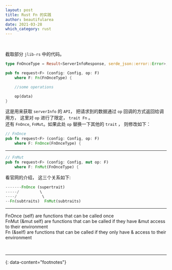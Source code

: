 ```yaml
---
layout: post
title: Rust Fn 的实践
author: beautifularea
date: 2021-03-28
which_category: rust
---
```


<br>

截取部分 `jlib-rs` 中的代码。  
```rust
type FnOnceType = Result<ServerInfoResponse, serde_json::error::Error>;

pub fn request<F> (config: Config, op: F)
    where F: Fn(FnOnceType) {

    //some operations

    op(data)
}
```
这是用来获取 `serverInfo` 的 `API`， 把请求到的数据通过 `op` 回调的方式返回给调用方， 这里对 `op` 进行了限定， `trait Fn` 。  
还有 `FnOnce`, `FnMut`。如果此处 `op` 替换一下其他的 `trait` ， 则修改如下：  
```rust
// FnOnce
pub fn request<F> (config: Config, op: F)
    where F: FnOnce(FnOnceType) {
```
***
```rust
// FnMut
pub fn request<F> (config: Config, mut op: F)
    where F: FnMut(FnOnceType) {
```

看官网的介绍， 这三个关系如下:  
```rust
-------FnOnce (supertrait)
-----/         \
----/           \
--Fn(subtraits)  FnMut(subtraits)
```

***

FnOnce (self) are functions that can be called once   
FnMut (&mut self) are functions that can be called if they have &mut access to their environment  
Fn (&self) are functions that can be called if they only have & access to their environment  

<br>

---
{: data-content="footnotes"}

[^1]: [FnOnce](https://doc.rust-lang.org/std/ops/trait.FnOnce.html)  
[^2]: [FnMut](https://doc.rust-lang.org/std/ops/trait.FnMut.html)  
[^3]: [Fn](https://doc.rust-lang.org/std/ops/trait.Fn.html)  
